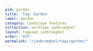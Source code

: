 ```yaml
---
pid: garden
title: 'Tag: Garden'
label: Garden
category: Landscape features
collection: worktags_janbrueghel
layout: tagpage_janbrueghel
order: '075'
permalink: "/janbrueghel/tags/garden/"
---
```

